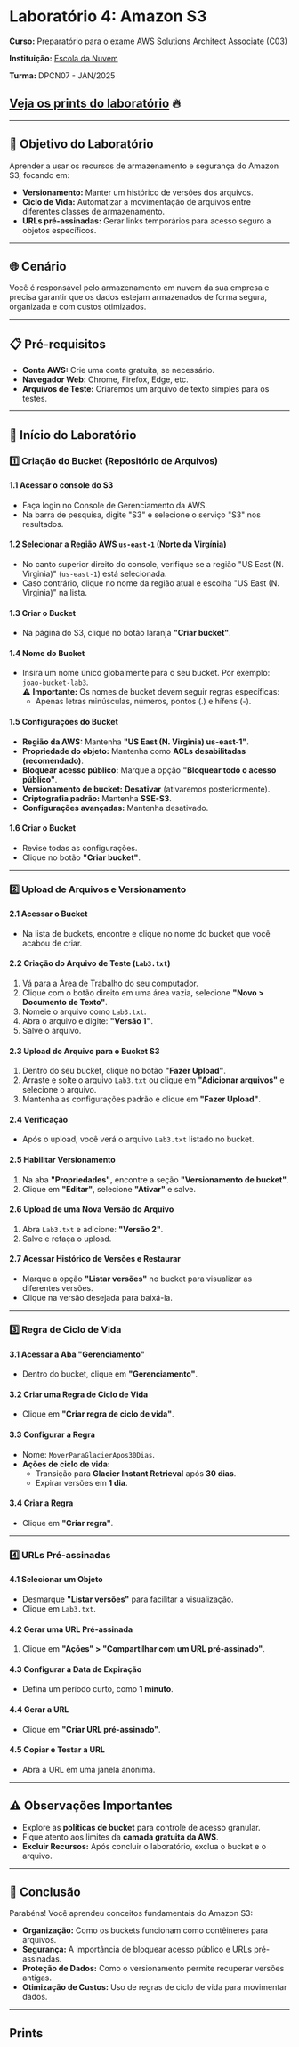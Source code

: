 # Laboratório 4: Amazon S3

**Curso:** Preparatório para o exame AWS Solutions Architect Associate (C03)


**Instituição:** [Escola da Nuvem](https://escoladanuvem.org/)


**Turma:** DPCN07 - JAN/2025

## [Veja os prints do laboratório](#prints) 🔥

---

## 🎯 **Objetivo do Laboratório**
Aprender a usar os recursos de armazenamento e segurança do Amazon S3, focando em:

- **Versionamento:** Manter um histórico de versões dos arquivos.
- **Ciclo de Vida:** Automatizar a movimentação de arquivos entre diferentes classes de armazenamento.
- **URLs pré-assinadas:** Gerar links temporários para acesso seguro a objetos específicos.

---

## 🌐 **Cenário**
Você é responsável pelo armazenamento em nuvem da sua empresa e precisa garantir que os dados estejam armazenados de forma segura, organizada e com custos otimizados.

---

## 📋 **Pré-requisitos**
- **Conta AWS:** Crie uma conta gratuita, se necessário.
- **Navegador Web:** Chrome, Firefox, Edge, etc.
- **Arquivos de Teste:** Criaremos um arquivo de texto simples para os testes.

---

## 🚀 **Início do Laboratório**

### 1️⃣ **Criação do Bucket (Repositório de Arquivos)**

#### 1.1 **Acessar o console do S3**
- Faça login no Console de Gerenciamento da AWS.
- Na barra de pesquisa, digite "S3" e selecione o serviço "S3" nos resultados.

#### 1.2 **Selecionar a Região AWS `us-east-1` (Norte da Virgínia)**
- No canto superior direito do console, verifique se a região "US East (N. Virginia)" (`us-east-1`) está selecionada.  
- Caso contrário, clique no nome da região atual e escolha "US East (N. Virginia)" na lista.

#### 1.3 **Criar o Bucket**
- Na página do S3, clique no botão laranja **"Criar bucket"**.

#### 1.4 **Nome do Bucket**
- Insira um nome único globalmente para o seu bucket. Por exemplo: `joao-bucket-lab3`.  
  ⚠️ **Importante:** Os nomes de bucket devem seguir regras específicas:
  - Apenas letras minúsculas, números, pontos (.) e hífens (-).

#### 1.5 **Configurações do Bucket**
- **Região da AWS:** Mantenha **"US East (N. Virginia) us-east-1"**.
- **Propriedade do objeto:** Mantenha como **ACLs desabilitadas (recomendado)**.
- **Bloquear acesso público:** Marque a opção **"Bloquear todo o acesso público"**.
- **Versionamento de bucket:** **Desativar** (ativaremos posteriormente).
- **Criptografia padrão:** Mantenha **SSE-S3**.
- **Configurações avançadas:** Mantenha desativado.

#### 1.6 **Criar o Bucket**
- Revise todas as configurações.
- Clique no botão **"Criar bucket"**.

---

### 2️⃣ **Upload de Arquivos e Versionamento**

#### 2.1 **Acessar o Bucket**
- Na lista de buckets, encontre e clique no nome do bucket que você acabou de criar.

#### 2.2 **Criação do Arquivo de Teste (`Lab3.txt`)**
1. Vá para a Área de Trabalho do seu computador.  
2. Clique com o botão direito em uma área vazia, selecione **"Novo > Documento de Texto"**.  
3. Nomeie o arquivo como `Lab3.txt`.  
4. Abra o arquivo e digite: **"Versão 1"**.  
5. Salve o arquivo.

#### 2.3 **Upload do Arquivo para o Bucket S3**
1. Dentro do seu bucket, clique no botão **"Fazer Upload"**.  
2. Arraste e solte o arquivo `Lab3.txt` ou clique em **"Adicionar arquivos"** e selecione o arquivo.  
3. Mantenha as configurações padrão e clique em **"Fazer Upload"**.

#### 2.4 **Verificação**
- Após o upload, você verá o arquivo `Lab3.txt` listado no bucket.

#### 2.5 **Habilitar Versionamento**
1. Na aba **"Propriedades"**, encontre a seção **"Versionamento de bucket"**.  
2. Clique em **"Editar"**, selecione **"Ativar"** e salve.

#### 2.6 **Upload de uma Nova Versão do Arquivo**
1. Abra `Lab3.txt` e adicione: **"Versão 2"**.  
2. Salve e refaça o upload.

#### 2.7 **Acessar Histórico de Versões e Restaurar**
- Marque a opção **"Listar versões"** no bucket para visualizar as diferentes versões.  
- Clique na versão desejada para baixá-la.

---

### 3️⃣ **Regra de Ciclo de Vida**

#### 3.1 **Acessar a Aba "Gerenciamento"**
- Dentro do bucket, clique em **"Gerenciamento"**.

#### 3.2 **Criar uma Regra de Ciclo de Vida**
- Clique em **"Criar regra de ciclo de vida"**.

#### 3.3 **Configurar a Regra**
- Nome: `MoverParaGlacierApos30Dias`.  
- **Ações de ciclo de vida:**  
  - Transição para **Glacier Instant Retrieval** após **30 dias**.  
  - Expirar versões em **1 dia**.

#### 3.4 **Criar a Regra**
- Clique em **"Criar regra"**.

---

### 4️⃣ **URLs Pré-assinadas**

#### 4.1 **Selecionar um Objeto**
- Desmarque **"Listar versões"** para facilitar a visualização.  
- Clique em `Lab3.txt`.

#### 4.2 **Gerar uma URL Pré-assinada**
1. Clique em **"Ações" > "Compartilhar com um URL pré-assinado"**.

#### 4.3 **Configurar a Data de Expiração**
- Defina um período curto, como **1 minuto**.

#### 4.4 **Gerar a URL**
- Clique em **"Criar URL pré-assinado"**.

#### 4.5 **Copiar e Testar a URL**
- Abra a URL em uma janela anônima.

---

## ⚠️ **Observações Importantes**
- Explore as **políticas de bucket** para controle de acesso granular.
- Fique atento aos limites da **camada gratuita da AWS**.
- **Excluir Recursos:** Após concluir o laboratório, exclua o bucket e o arquivo.

---

## 🏁 **Conclusão**
Parabéns! Você aprendeu conceitos fundamentais do Amazon S3:

- **Organização:** Como os buckets funcionam como contêineres para arquivos.
- **Segurança:** A importância de bloquear acesso público e URLs pré-assinadas.
- **Proteção de Dados:** Como o versionamento permite recuperar versões antigas.
- **Otimização de Custos:** Uso de regras de ciclo de vida para movimentar dados.

---

## Prints
